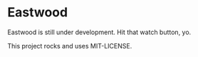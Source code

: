 Eastwood
========

Eastwood is still under development. Hit that watch button, yo.

This project rocks and uses MIT-LICENSE.
